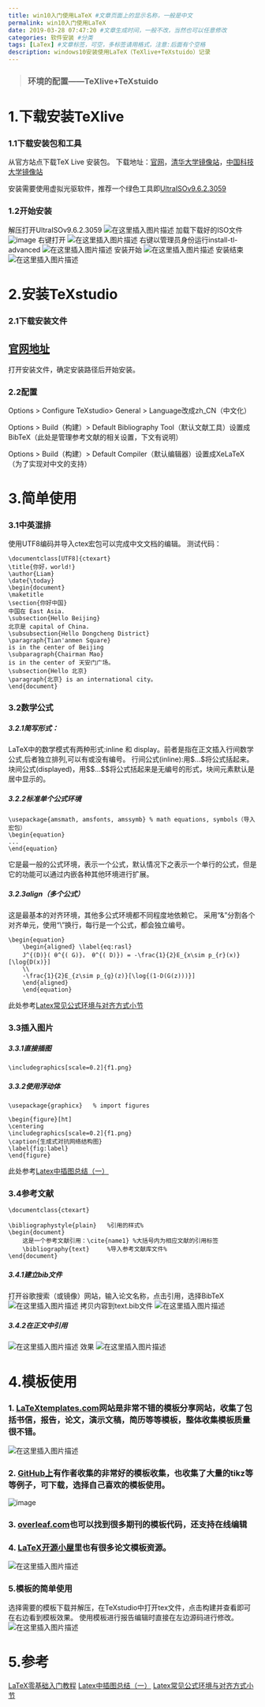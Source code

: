 ```yaml
---
title: win10入门使用LaTeX #文章页面上的显示名称，一般是中文
permalink: win10入门使用LaTeX
date: 2019-03-28 07:47:20 #文章生成时间，一般不改，当然也可以任意修改
categories: 软件安装 #分类
tags: [LaTex] #文章标签，可空，多标签请用格式，注意:后面有个空格
description: windows10安装使用LaTeX（TeXlive+TeXstuido）记录
---
```


<!--more-->
 > ### 环境的配置——TeXlive+TeXstuido
# 1.下载安装TeXlive
### 1.1下载安装包和工具
从官方站点下载TeX Live 安装包。
下载地址：[官网](http://mirror.ctan.org/systems/texlive/Images/texlive2018.iso)，[清华大学镜像站](https://mirrors.tuna.tsinghua.edu.cn/CTAN/systems/texlive/Images/texlive2018.iso)，[中国科技大学镜像站](https://mirrors.ustc.edu.cn/CTAN/systems/texlive/Images/texlive2018.iso)

安装需要使用虚拟光驱软件，推荐一个绿色工具即[UltraISOv9.6.2.3059](http://www.latexstudio.net/wp-content/uploads/2014/11/UltraISOv9.6.2.3059.zip)

### 1.2开始安装
解压打开UltraISOv9.6.2.3059
![在这里插入图片描述](http://upload-images.jianshu.io/upload_images/7659992-d9d01c6e8ac2ef2f?imageMogr2/auto-orient/strip%7CimageView2/2/w/1240)
加载下载好的ISO文件
![image](http://upload-images.jianshu.io/upload_images/7659992-aaf37d613d99632d.png?imageMogr2/auto-orient/strip%7CimageView2/2/w/1240)
右键打开
![在这里插入图片描述](http://upload-images.jianshu.io/upload_images/7659992-2bc1de90bc006572.png?imageMogr2/auto-orient/strip%7CimageView2/2/w/1240)
右键以管理员身份运行install-tl-advanced
![在这里插入图片描述](http://upload-images.jianshu.io/upload_images/7659992-49007724f75b30a5?imageMogr2/auto-orient/strip%7CimageView2/2/w/1240)
安装开始
![在这里插入图片描述](http://upload-images.jianshu.io/upload_images/7659992-41aab6952c7a6145?imageMogr2/auto-orient/strip%7CimageView2/2/w/1240)
安装结束
![在这里插入图片描述](http://upload-images.jianshu.io/upload_images/7659992-bb294f2e1e37567f?imageMogr2/auto-orient/strip%7CimageView2/2/w/1240)
# 2.安装TeXstudio
### 2.1下载安装文件
## [官网地址](https://sourceforge.net/projects/texstudio/)
打开安装文件，确定安装路径后开始安装。
### 2.2配置
Options > Configure TeXstudio> General > Language改成zh_CN（中文化）

Options > Build（构建）> Default Bibliography Tool（默认文献工具）设置成BibTeX（此处是管理参考文献的相关设置，下文有说明）

Options > Build（构建）> Default Compiler（默认编辑器）设置成XeLaTeX（为了实现对中文的支持）

# 3.简单使用
### 3.1中英混排
使用UTF8编码并导入ctex宏包可以完成中文文档的编辑。
测试代码：
~~~
\documentclass[UTF8]{ctexart}
\title{你好，world!}
\author{Liam}
\date{\today}
\begin{document}
\maketitle
\section{你好中国}
中国在 East Asia.
\subsection{Hello Beijing}
北京是 capital of China.
\subsubsection{Hello Dongcheng District}
\paragraph{Tian'anmen Square}
is in the center of Beijing
\subparagraph{Chairman Mao}
is in the center of 天安门广场。
\subsection{Hello 北京}
\paragraph{北京} is an international city。
\end{document}
~~~

### 3.2数学公式
##### 3.2.1简写形式：
LaTeX中的数学模式有两种形式:inline 和 display。前者是指在正文插入行间数学公式,后者独立排列,可以有或没有编号。
行间公式(inline):用\$...\$将公式括起来。
块间公式(displayed)，用\$\$...\$\$将公式括起来是无编号的形式，块间元素默认是居中显示的。

##### 3.2.2标准单个公式环境
~~~
\usepackage{amsmath, amsfonts, amssymb} % math equations, symbols（导入宏包）
\begin{equation}
...
\end{equation}
~~~
它是最一般的公式环境，表示一个公式，默认情况下之表示一个单行的公式，但是它的功能可以通过内嵌各种其他环境进行扩展。

##### 3.2.3align（多个公式）
这是最基本的对齐环境，其他多公式环境都不同程度地依赖它。
采用“&”分割各个对齐单元，使用“\\”换行，每行是一个公式，都会独立编号。
~~~
\begin{equation}
	\begin{aligned} \label{eq:rasl}
	J^{(D)}( θ^{( G)}， θ^{( D)}) = -\frac{1}{2}E_{x\sim p_{r}(x)}[\log{D(x)}]
	\\
	-\frac{1}{2}E_{z\sim p_{g}(z)}[\log{(1-D(G(z)))}]
	\end{aligned}
	\end{equation}
~~~
此处参考[Latex常见公式环境与对齐方式小节](https://blog.csdn.net/yanxiangtianji/article/details/17583723)

### 3.3插入图片
##### 3.3.1直接插图
~~~
\includegraphics[scale=0.2]{f1.png}
~~~
##### 3.3.2使用浮动体
~~~
\usepackage{graphicx}   % import figures

\begin{figure}[ht]
\centering
\includegraphics[scale=0.2]{f1.png}
\caption{生成式对抗网络结构图}
\label{fig:label}
\end{figure}
~~~
此处参考[Latex中插图总结（一）](https://blog.csdn.net/chichoxian/article/details/52588833)

### 3.4参考文献
~~~
\documentclass{ctexart}

\bibliographystyle{plain}   %引用的样式%
\begin{document}
    这是一个参考文献引用：\cite{name1} %大括号内为相应文献的引用标签
    \bibliography{text}     %导入参考文献库文件%
\end{document}
~~~
##### 3.4.1建立bib文件
打开谷歌搜索（或镜像）网站，输入论文名称，点击引用，选择BibTeX
![在这里插入图片描述](http://upload-images.jianshu.io/upload_images/7659992-284e079ced67932a?imageMogr2/auto-orient/strip%7CimageView2/2/w/1240)
拷贝内容到text.bib文件
![在这里插入图片描述](http://upload-images.jianshu.io/upload_images/7659992-ffed57f35d37ef85?imageMogr2/auto-orient/strip%7CimageView2/2/w/1240)
##### 3.4.2在正文中引用
![在这里插入图片描述](http://upload-images.jianshu.io/upload_images/7659992-7b13f7cc4a45a012?imageMogr2/auto-orient/strip%7CimageView2/2/w/1240)
效果
![在这里插入图片描述](http://upload-images.jianshu.io/upload_images/7659992-8f9f1bce5eb03b8f?imageMogr2/auto-orient/strip%7CimageView2/2/w/1240)
# 4.模板使用
### 1. [LaTeXtemplates.com](http://www.latextemplates.com/)网站是非常不错的模板分享网站，收集了包括书信，报告，论文，演示文稿，简历等等模板，整体收集模板质量很不错。
![在这里插入图片描述](http://upload-images.jianshu.io/upload_images/7659992-3e3ef4820b46e24a?imageMogr2/auto-orient/strip%7CimageView2/2/w/1240)
### 2. [GitHub上](https://github.com/MartinThoma/LaTeX-examples)有作者收集的非常好的模板收集，也收集了大量的tikz等等例子，可下载，选择自己喜欢的模板使用。
![image](http://upload-images.jianshu.io/upload_images/7659992-1b6495d16b26c2ab?imageMogr2/auto-orient/strip%7CimageView2/2/w/1240)
### 3. [overleaf.com](https://www.overleaf.com/)也可以找到很多期刊的模板代码，还支持在线编辑


### 4. [LaTeX开源小屋](http://www.latexstudio.net/archives/category/latex-templates/thesis-template)里也有很多论文模板资源。
![在这里插入图片描述](http://upload-images.jianshu.io/upload_images/7659992-47184a220fc7e682?imageMogr2/auto-orient/strip%7CimageView2/2/w/1240)

### 5.模板的简单使用
选择需要的模板下载并解压，在TeXstudio中打开tex文件，点击构建并查看即可在右边看到模板效果。
使用模板进行报告编辑时直接在左边源码进行修改。
![在这里插入图片描述](http://upload-images.jianshu.io/upload_images/7659992-38b32d9793fb9c3f?imageMogr2/auto-orient/strip%7CimageView2/2/w/1240)

# 5.参考
[LaTeX零基础入门教程](https://www.jianshu.com/p/3e842d67ada2)
[Latex中插图总结（一）](https://blog.csdn.net/chichoxian/article/details/52588833)
[Latex常见公式环境与对齐方式小节](https://blog.csdn.net/yanxiangtianji/article/details/17583723)
